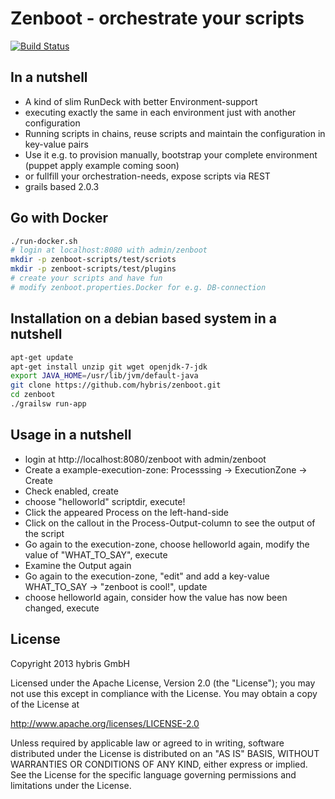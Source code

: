Zenboot - orchestrate your scripts
==================================
[![Build Status](https://travis-ci.org/hybris/zenboot.png?branch=master)](https://travis-ci.org/hybris/zenboot)

## In a nutshell ##
* A kind of slim RunDeck with better Environment-support
* executing exactly the same in each environment just with another configuration
* Running scripts in chains, reuse scripts and maintain the configuration in key-value pairs
* Use it e.g. to provision manually, bootstrap your complete environment (puppet apply example coming soon)
* or fullfill your orchestration-needs, expose scripts via REST
* grails based 2.0.3

## Go with Docker

``` bash
./run-docker.sh
# login at localhost:8080 with admin/zenboot
mkdir -p zenboot-scripts/test/scriots
mkdir -p zenboot-scripts/test/plugins
# create your scripts and have fun
# modify zenboot.properties.Docker for e.g. DB-connection
```

## Installation on a debian based system in a nutshell ##

``` bash
apt-get update
apt-get install unzip git wget openjdk-7-jdk
export JAVA_HOME=/usr/lib/jvm/default-java
git clone https://github.com/hybris/zenboot.git
cd zenboot
./grailsw run-app
```

## Usage in a nutshell
* login at http://localhost:8080/zenboot with admin/zenboot
* Create a example-execution-zone: Processsing -> ExecutionZone -> Create
* Check enabled, create
* choose "helloworld" scriptdir, execute!
* Click the appeared Process on the left-hand-side
* Click on the callout in the Process-Output-column to see the output of the script
* Go again to the execution-zone, choose helloworld again, modify the value of "WHAT_TO_SAY", execute
* Examine the Output again
* Go again to the execution-zone, "edit" and add a key-value WHAT_TO_SAY -> "zenboot is cool!", update
* choose helloworld again, consider how the value has now been changed, execute


## License ##
Copyright 2013 hybris GmbH

Licensed under the Apache License, Version 2.0 (the "License"); you may not use this except in compliance with the License. You may obtain a copy of the License at

http://www.apache.org/licenses/LICENSE-2.0

Unless required by applicable law or agreed to in writing, software distributed under the License is distributed on an "AS IS" BASIS, WITHOUT WARRANTIES OR CONDITIONS OF ANY KIND, either express or implied. See the License for the specific language governing permissions and limitations under the License.
